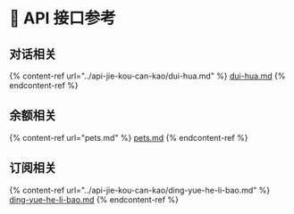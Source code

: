 # 📖 API 接口参考

## 对话相关

{% content-ref url="../api-jie-kou-can-kao/dui-hua.md" %}
[dui-hua.md](../api-jie-kou-can-kao/dui-hua.md)
{% endcontent-ref %}

## 余额相关

{% content-ref url="pets.md" %}
[pets.md](pets.md)
{% endcontent-ref %}

## 订阅相关

{% content-ref url="../api-jie-kou-can-kao/ding-yue-he-li-bao.md" %}
[ding-yue-he-li-bao.md](../api-jie-kou-can-kao/ding-yue-he-li-bao.md)
{% endcontent-ref %}
